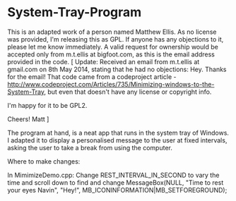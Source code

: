 System-Tray-Program
===================

This is an adapted work of a person named Matthew Ellis. As no license was provided, I'm releasing this as GPL. If anyone has any objections to it, please let me know immediately. A valid request for ownership would be accepted only from m.t.ellis at bigfoot.com, as this is the email address provided in the code.
[
Update: Received an email from m.t.ellis at gmail.com on 8th May 2014, stating that he had no objections:
Hey. Thanks for the email! That code came from a codeproject article - http://www.codeproject.com/Articles/735/Minimizing-windows-to-the-System-Tray, but even that doesn't have any license or copyright info.

I'm happy for it to be GPL2.

Cheers!
Matt
]

The program at hand, is a neat app that runs in the system tray of Windows. I adapted it to display a personalised message to the user at fixed intervals, asking the user to take a break from using the computer.

Where to make changes:

In MimimizeDemo.cpp:
Change REST_INTERVAL_IN_SECOND to vary the time and scroll down to find and change MessageBox(NULL, "Time to rest your eyes Navin", "Hey!", MB_ICONINFORMATION|MB_SETFOREGROUND);

